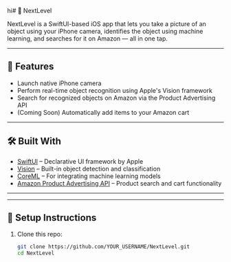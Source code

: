 hi# 📱 NextLevel

NextLevel is a SwiftUI-based iOS app that lets you take a picture of an object using your iPhone camera, identifies the object using machine learning, and searches for it on Amazon — all in one tap.

---

## 🚀 Features

- Launch native iPhone camera
- Perform real-time object recognition using Apple's Vision framework
- Search for recognized objects on Amazon via the Product Advertising API
- (Coming Soon) Automatically add items to your Amazon cart

---

## 🛠 Built With

- [SwiftUI](https://developer.apple.com/xcode/swiftui/) – Declarative UI framework by Apple
- [Vision](https://developer.apple.com/documentation/vision) – Built-in object detection and classification
- [CoreML](https://developer.apple.com/documentation/coreml) – For integrating machine learning models
- [Amazon Product Advertising API](https://affiliate-program.amazon.com/) – Product search and cart functionality

---

---

## 🔧 Setup Instructions

1. Clone this repo:
   ```bash
   git clone https://github.com/YOUR_USERNAME/NextLevel.git
   cd NextLevel
